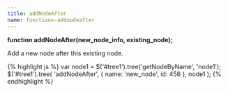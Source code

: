 ```yaml
---
title: addNodeAfter
name: functions-addnodeafter
---
```


**function addNodeAfter(new_node_info, existing_node);**

Add a new node after this existing node.

{% highlight js %}
var node1 = $('#tree1').tree('getNodeByName', 'node1');
$('#tree1').tree(
    'addNodeAfter',
    {
        name: 'new_node',
        id: 456
    },
    node1
);
{% endhighlight %}
